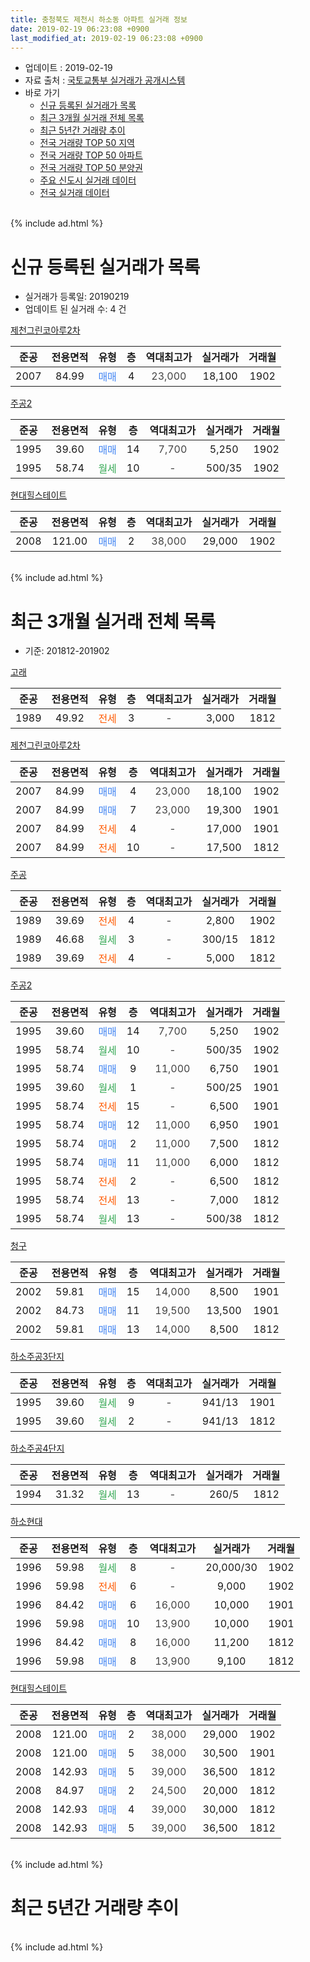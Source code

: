```yaml
---
title: 충청북도 제천시 하소동 아파트 실거래 정보
date: 2019-02-19 06:23:08 +0900
last_modified_at: 2019-02-19 06:23:08 +0900
---
```


* 업데이트 : 2019-02-19
* 자료 출처 : [국토교통부 실거래가 공개시스템](http://rt.molit.go.kr)
* 바로 가기
    * [신규 등록된 실거래가 목록](#신규-등록된-실거래가-목록)
    * [최근 3개월 실거래 전체 목록](#최근-3개월-실거래-전체-목록)
    * [최근 5년간 거래량 추이](#최근-5년간-거래량-추이)
    * [전국 거래량 TOP 50 지역](https://inasie.github.io/apt-trade-info/최근-3개월-전국에서-가장-거래가-많이-발생한-지역)
    * [전국 거래량 TOP 50 아파트](https://inasie.github.io/apt-trade-info/최근-3개월-전국에서-가장-거래가-많이-발생한-아파트)
    * [전국 거래량 TOP 50 분양권](https://inasie.github.io/apt-trade-info/최근-3개월-전국에서-가장-거래가-많이-발생한-분양권)
    * [주요 신도시 실거래 데이터](https://inasie.github.io/apt-trade-info/주요-신도시)
    * [전국 실거래 데이터](https://inasie.github.io/apt-trade-info/전국)
<br>
{% include ad.html %}
<br>

# 신규 등록된 실거래가 목록
* 실거래가 등록일: 20190219
* 업데이트 된 실거래 수: 4 건


[제천그린코아루2차](https://search.naver.com/search.naver?query=%EC%B6%A9%EC%B2%AD%EB%B6%81%EB%8F%84+%EC%A0%9C%EC%B2%9C%EC%8B%9C+%ED%95%98%EC%86%8C%EB%8F%99+%EC%A0%9C%EC%B2%9C%EA%B7%B8%EB%A6%B0%EC%BD%94%EC%95%84%EB%A3%A82%EC%B0%A8)

|준공|전용면적|유형|층|역대최고가|실거래가|거래월|
|:---:|:---:|:---:|:---:|:---:|:---:|:---:|
|2007|84.99|<span style="color:#4285f3">매매</span>|4|<span style="color:#444444">23,000</span>|18,100|1902|

[주공2](https://search.naver.com/search.naver?query=%EC%B6%A9%EC%B2%AD%EB%B6%81%EB%8F%84+%EC%A0%9C%EC%B2%9C%EC%8B%9C+%ED%95%98%EC%86%8C%EB%8F%99+%EC%A3%BC%EA%B3%B52)

|준공|전용면적|유형|층|역대최고가|실거래가|거래월|
|:---:|:---:|:---:|:---:|:---:|:---:|:---:|
|1995|39.60|<span style="color:#4285f3">매매</span>|14|<span style="color:#444444">7,700</span>|5,250|1902|
|1995|58.74|<span style="color:#34a853">월세</span>|10|<span style="color:#444444">-</span>|500/35|1902|

[현대힐스테이트](https://search.naver.com/search.naver?query=%EC%B6%A9%EC%B2%AD%EB%B6%81%EB%8F%84+%EC%A0%9C%EC%B2%9C%EC%8B%9C+%ED%95%98%EC%86%8C%EB%8F%99+%ED%98%84%EB%8C%80%ED%9E%90%EC%8A%A4%ED%85%8C%EC%9D%B4%ED%8A%B8)

|준공|전용면적|유형|층|역대최고가|실거래가|거래월|
|:---:|:---:|:---:|:---:|:---:|:---:|:---:|
|2008|121.00|<span style="color:#4285f3">매매</span>|2|<span style="color:#444444">38,000</span>|29,000|1902|


<br>
{% include ad.html %}
<br>

# 최근 3개월 실거래 전체 목록
* 기준: 201812-201902


[고래](https://search.naver.com/search.naver?query=%EC%B6%A9%EC%B2%AD%EB%B6%81%EB%8F%84+%EC%A0%9C%EC%B2%9C%EC%8B%9C+%ED%95%98%EC%86%8C%EB%8F%99+%EA%B3%A0%EB%9E%98)

|준공|전용면적|유형|층|역대최고가|실거래가|거래월|
|:---:|:---:|:---:|:---:|:---:|:---:|:---:|
|1989|49.92|<span style="color:#ff5a00">전세</span>|3|<span style="color:#444444">-</span>|3,000|1812|

[제천그린코아루2차](https://search.naver.com/search.naver?query=%EC%B6%A9%EC%B2%AD%EB%B6%81%EB%8F%84+%EC%A0%9C%EC%B2%9C%EC%8B%9C+%ED%95%98%EC%86%8C%EB%8F%99+%EC%A0%9C%EC%B2%9C%EA%B7%B8%EB%A6%B0%EC%BD%94%EC%95%84%EB%A3%A82%EC%B0%A8)

|준공|전용면적|유형|층|역대최고가|실거래가|거래월|
|:---:|:---:|:---:|:---:|:---:|:---:|:---:|
|2007|84.99|<span style="color:#4285f3">매매</span>|4|<span style="color:#444444">23,000</span>|18,100|1902|
|2007|84.99|<span style="color:#4285f3">매매</span>|7|<span style="color:#444444">23,000</span>|19,300|1901|
|2007|84.99|<span style="color:#ff5a00">전세</span>|4|<span style="color:#444444">-</span>|17,000|1901|
|2007|84.99|<span style="color:#ff5a00">전세</span>|10|<span style="color:#444444">-</span>|17,500|1812|

[주공](https://search.naver.com/search.naver?query=%EC%B6%A9%EC%B2%AD%EB%B6%81%EB%8F%84+%EC%A0%9C%EC%B2%9C%EC%8B%9C+%ED%95%98%EC%86%8C%EB%8F%99+%EC%A3%BC%EA%B3%B5)

|준공|전용면적|유형|층|역대최고가|실거래가|거래월|
|:---:|:---:|:---:|:---:|:---:|:---:|:---:|
|1989|39.69|<span style="color:#ff5a00">전세</span>|4|<span style="color:#444444">-</span>|2,800|1902|
|1989|46.68|<span style="color:#34a853">월세</span>|3|<span style="color:#444444">-</span>|300/15|1812|
|1989|39.69|<span style="color:#ff5a00">전세</span>|4|<span style="color:#444444">-</span>|5,000|1812|

[주공2](https://search.naver.com/search.naver?query=%EC%B6%A9%EC%B2%AD%EB%B6%81%EB%8F%84+%EC%A0%9C%EC%B2%9C%EC%8B%9C+%ED%95%98%EC%86%8C%EB%8F%99+%EC%A3%BC%EA%B3%B52)

|준공|전용면적|유형|층|역대최고가|실거래가|거래월|
|:---:|:---:|:---:|:---:|:---:|:---:|:---:|
|1995|39.60|<span style="color:#4285f3">매매</span>|14|<span style="color:#444444">7,700</span>|5,250|1902|
|1995|58.74|<span style="color:#34a853">월세</span>|10|<span style="color:#444444">-</span>|500/35|1902|
|1995|58.74|<span style="color:#4285f3">매매</span>|9|<span style="color:#444444">11,000</span>|6,750|1901|
|1995|39.60|<span style="color:#34a853">월세</span>|1|<span style="color:#444444">-</span>|500/25|1901|
|1995|58.74|<span style="color:#ff5a00">전세</span>|15|<span style="color:#444444">-</span>|6,500|1901|
|1995|58.74|<span style="color:#4285f3">매매</span>|12|<span style="color:#444444">11,000</span>|6,950|1901|
|1995|58.74|<span style="color:#4285f3">매매</span>|2|<span style="color:#444444">11,000</span>|7,500|1812|
|1995|58.74|<span style="color:#4285f3">매매</span>|11|<span style="color:#444444">11,000</span>|6,000|1812|
|1995|58.74|<span style="color:#ff5a00">전세</span>|2|<span style="color:#444444">-</span>|6,500|1812|
|1995|58.74|<span style="color:#ff5a00">전세</span>|13|<span style="color:#444444">-</span>|7,000|1812|
|1995|58.74|<span style="color:#34a853">월세</span>|13|<span style="color:#444444">-</span>|500/38|1812|

[청구](https://search.naver.com/search.naver?query=%EC%B6%A9%EC%B2%AD%EB%B6%81%EB%8F%84+%EC%A0%9C%EC%B2%9C%EC%8B%9C+%ED%95%98%EC%86%8C%EB%8F%99+%EC%B2%AD%EA%B5%AC)

|준공|전용면적|유형|층|역대최고가|실거래가|거래월|
|:---:|:---:|:---:|:---:|:---:|:---:|:---:|
|2002|59.81|<span style="color:#4285f3">매매</span>|15|<span style="color:#444444">14,000</span>|8,500|1901|
|2002|84.73|<span style="color:#4285f3">매매</span>|11|<span style="color:#444444">19,500</span>|13,500|1901|
|2002|59.81|<span style="color:#4285f3">매매</span>|13|<span style="color:#444444">14,000</span>|8,500|1812|

[하소주공3단지](https://search.naver.com/search.naver?query=%EC%B6%A9%EC%B2%AD%EB%B6%81%EB%8F%84+%EC%A0%9C%EC%B2%9C%EC%8B%9C+%ED%95%98%EC%86%8C%EB%8F%99+%ED%95%98%EC%86%8C%EC%A3%BC%EA%B3%B53%EB%8B%A8%EC%A7%80)

|준공|전용면적|유형|층|역대최고가|실거래가|거래월|
|:---:|:---:|:---:|:---:|:---:|:---:|:---:|
|1995|39.60|<span style="color:#34a853">월세</span>|9|<span style="color:#444444">-</span>|941/13|1901|
|1995|39.60|<span style="color:#34a853">월세</span>|2|<span style="color:#444444">-</span>|941/13|1812|

[하소주공4단지](https://search.naver.com/search.naver?query=%EC%B6%A9%EC%B2%AD%EB%B6%81%EB%8F%84+%EC%A0%9C%EC%B2%9C%EC%8B%9C+%ED%95%98%EC%86%8C%EB%8F%99+%ED%95%98%EC%86%8C%EC%A3%BC%EA%B3%B54%EB%8B%A8%EC%A7%80)

|준공|전용면적|유형|층|역대최고가|실거래가|거래월|
|:---:|:---:|:---:|:---:|:---:|:---:|:---:|
|1994|31.32|<span style="color:#34a853">월세</span>|13|<span style="color:#444444">-</span>|260/5|1812|

[하소현대](https://search.naver.com/search.naver?query=%EC%B6%A9%EC%B2%AD%EB%B6%81%EB%8F%84+%EC%A0%9C%EC%B2%9C%EC%8B%9C+%ED%95%98%EC%86%8C%EB%8F%99+%ED%95%98%EC%86%8C%ED%98%84%EB%8C%80)

|준공|전용면적|유형|층|역대최고가|실거래가|거래월|
|:---:|:---:|:---:|:---:|:---:|:---:|:---:|
|1996|59.98|<span style="color:#34a853">월세</span>|8|<span style="color:#444444">-</span>|20,000/30|1902|
|1996|59.98|<span style="color:#ff5a00">전세</span>|6|<span style="color:#444444">-</span>|9,000|1902|
|1996|84.42|<span style="color:#4285f3">매매</span>|6|<span style="color:#444444">16,000</span>|10,000|1901|
|1996|59.98|<span style="color:#4285f3">매매</span>|10|<span style="color:#444444">13,900</span>|10,000|1901|
|1996|84.42|<span style="color:#4285f3">매매</span>|8|<span style="color:#444444">16,000</span>|11,200|1812|
|1996|59.98|<span style="color:#4285f3">매매</span>|8|<span style="color:#444444">13,900</span>|9,100|1812|

[현대힐스테이트](https://search.naver.com/search.naver?query=%EC%B6%A9%EC%B2%AD%EB%B6%81%EB%8F%84+%EC%A0%9C%EC%B2%9C%EC%8B%9C+%ED%95%98%EC%86%8C%EB%8F%99+%ED%98%84%EB%8C%80%ED%9E%90%EC%8A%A4%ED%85%8C%EC%9D%B4%ED%8A%B8)

|준공|전용면적|유형|층|역대최고가|실거래가|거래월|
|:---:|:---:|:---:|:---:|:---:|:---:|:---:|
|2008|121.00|<span style="color:#4285f3">매매</span>|2|<span style="color:#444444">38,000</span>|29,000|1902|
|2008|121.00|<span style="color:#4285f3">매매</span>|5|<span style="color:#444444">38,000</span>|30,500|1901|
|2008|142.93|<span style="color:#4285f3">매매</span>|5|<span style="color:#444444">39,000</span>|36,500|1812|
|2008|84.97|<span style="color:#4285f3">매매</span>|2|<span style="color:#444444">24,500</span>|20,000|1812|
|2008|142.93|<span style="color:#4285f3">매매</span>|4|<span style="color:#444444">39,000</span>|30,000|1812|
|2008|142.93|<span style="color:#4285f3">매매</span>|5|<span style="color:#444444">39,000</span>|36,500|1812|


<br>
{% include ad.html %}
<br>

# 최근 5년간 거래량 추이


<div style="width:100%;">
    <canvas id="deal_progress" height="200"></canvas>
</div>

<script>
new Chart(document.getElementById("deal_progress"), {
    type: 'line',
    data: {
        labels: ['201402','201403','201404','201405','201406','201407','201408','201409','201410','201411','201412','201501','201502','201503','201504','201505','201506','201507','201508','201509','201510','201511','201512','201601','201602','201603','201604','201605','201606','201607','201608','201609','201610','201611','201612','201701','201702','201703','201704','201705','201706','201707','201708','201709','201710','201711','201712','201801','201802','201803','201804','201805','201806','201807','201808','201809','201810','201811','201812','201901','201902'],
        datasets: [{
            label: '매매',
            pointRadius: 1,
            data: [16, 24, 18, 19, 14, 21, 20, 26, 20, 15, 9, 17, 18, 22, 28, 26, 17, 18, 16, 13, 10, 18, 12, 26, 30, 22, 22, 16, 21, 12, 21, 9, 14, 11, 10, 8, 24, 21, 15, 19, 25, 21, 19, 15, 11, 15, 10, 14, 9, 16, 19, 8, 14, 11, 12, 13, 16, 14, 9, 8, 3],
            borderColor: "rgba(255, 201, 14, 1)",
            backgroundColor: "rgba(255, 201, 14, 0.5)",
            fill: false,
            lineTension: 0
        },{
            label: '전월세',
            pointRadius: 1,
            data: [10, 10, 6, 9, 7, 10, 6, 10, 6, 4, 6, 9, 12, 8, 7, 9, 5, 5, 9, 5, 4, 3, 6, 11, 15, 7, 5, 7, 9, 2, 15, 4, 11, 10, 5, 9, 5, 16, 9, 10, 6, 12, 7, 10, 5, 7, 8, 13, 16, 12, 9, 7, 9, 10, 7, 8, 9, 6, 9, 4, 4],
            borderColor: "rgba(0, 141, 185, 1)",
            backgroundColor: "rgba(0, 141, 185, 0.5)",
            fill: false,
            lineTension: 0
        }
        ]
    },
    options: {
        responsive: true,
        title: {
            display: false
        },
        tooltips: {
            mode: 'index',
            intersect: false
        },
        hover: {
            mode: 'nearest',
            intersect: true
        },
        scales: {
            xAxes: [{
                display: true,
                scaleLabel: {
                    display: true,
                    labelString: '년/월'
                }
            }],
            yAxes: [{
                display: true,
                ticks: {
                    suggestedMin: 0,
                },
                scaleLabel: {
                    display: true,
                    labelString: '실거래 수'
                }
            }]
        }
    }
});

</script>


<br>
{% include ad.html %}
<br>

